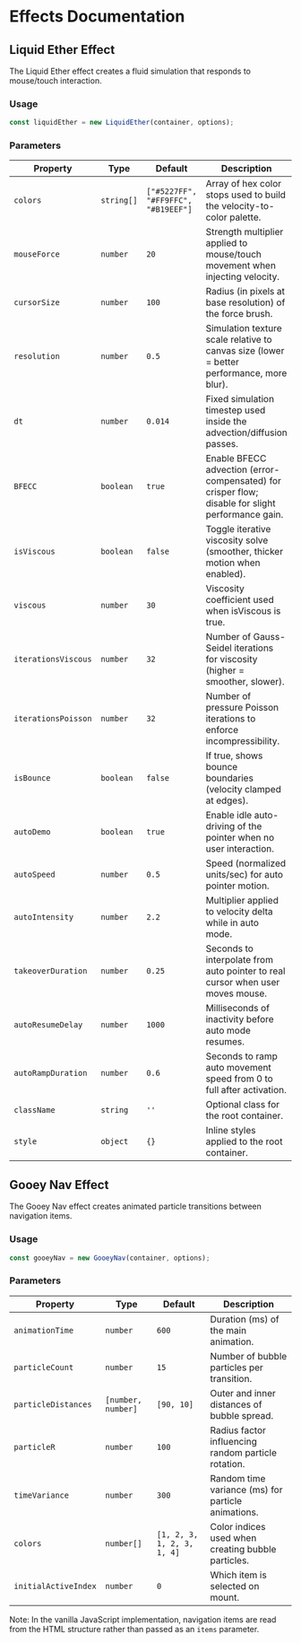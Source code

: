 # Effects Documentation

## Liquid Ether Effect

The Liquid Ether effect creates a fluid simulation that responds to mouse/touch interaction.

### Usage

```javascript
const liquidEther = new LiquidEther(container, options);
```

### Parameters

| Property | Type | Default | Description |
|----------|------|---------|-------------|
| `colors` | `string[]` | `["#5227FF", "#FF9FFC", "#B19EEF"]` | Array of hex color stops used to build the velocity-to-color palette. |
| `mouseForce` | `number` | `20` | Strength multiplier applied to mouse/touch movement when injecting velocity. |
| `cursorSize` | `number` | `100` | Radius (in pixels at base resolution) of the force brush. |
| `resolution` | `number` | `0.5` | Simulation texture scale relative to canvas size (lower = better performance, more blur). |
| `dt` | `number` | `0.014` | Fixed simulation timestep used inside the advection/diffusion passes. |
| `BFECC` | `boolean` | `true` | Enable BFECC advection (error-compensated) for crisper flow; disable for slight performance gain. |
| `isViscous` | `boolean` | `false` | Toggle iterative viscosity solve (smoother, thicker motion when enabled). |
| `viscous` | `number` | `30` | Viscosity coefficient used when isViscous is true. |
| `iterationsViscous` | `number` | `32` | Number of Gauss-Seidel iterations for viscosity (higher = smoother, slower). |
| `iterationsPoisson` | `number` | `32` | Number of pressure Poisson iterations to enforce incompressibility. |
| `isBounce` | `boolean` | `false` | If true, shows bounce boundaries (velocity clamped at edges). |
| `autoDemo` | `boolean` | `true` | Enable idle auto-driving of the pointer when no user interaction. |
| `autoSpeed` | `number` | `0.5` | Speed (normalized units/sec) for auto pointer motion. |
| `autoIntensity` | `number` | `2.2` | Multiplier applied to velocity delta while in auto mode. |
| `takeoverDuration` | `number` | `0.25` | Seconds to interpolate from auto pointer to real cursor when user moves mouse. |
| `autoResumeDelay` | `number` | `1000` | Milliseconds of inactivity before auto mode resumes. |
| `autoRampDuration` | `number` | `0.6` | Seconds to ramp auto movement speed from 0 to full after activation. |
| `className` | `string` | `''` | Optional class for the root container. |
| `style` | `object` | `{}` | Inline styles applied to the root container. |

## Gooey Nav Effect

The Gooey Nav effect creates animated particle transitions between navigation items.

### Usage

```javascript
const gooeyNav = new GooeyNav(container, options);
```

### Parameters

| Property | Type | Default | Description |
|----------|------|---------|-------------|
| `animationTime` | `number` | `600` | Duration (ms) of the main animation. |
| `particleCount` | `number` | `15` | Number of bubble particles per transition. |
| `particleDistances` | `[number, number]` | `[90, 10]` | Outer and inner distances of bubble spread. |
| `particleR` | `number` | `100` | Radius factor influencing random particle rotation. |
| `timeVariance` | `number` | `300` | Random time variance (ms) for particle animations. |
| `colors` | `number[]` | `[1, 2, 3, 1, 2, 3, 1, 4]` | Color indices used when creating bubble particles. |
| `initialActiveIndex` | `number` | `0` | Which item is selected on mount. |

Note: In the vanilla JavaScript implementation, navigation items are read from the HTML structure rather than passed as an `items` parameter.
